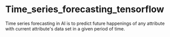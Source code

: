 # Time_series_forecasting_tensorflow
Time series forecasting in AI is to predict future happenings of any attribute with current attribute's data set in a given period of time. 
